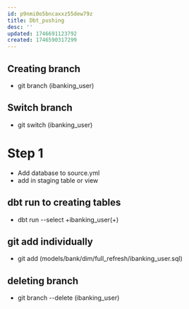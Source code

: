 ```yaml
---
id: p9nmi0o5bncaxxz55dew79z
title: Dbt_pushing
desc: ''
updated: 1746691123792
created: 1746590317299
---
```


## Creating branch
- git branch (ibanking_user)

## Switch branch
- git switch (ibanking_user)


# Step 1
- Add database to source.yml
- add in staging table or view


## dbt run to creating tables
- dbt run --select +ibanking_user(+)

## git add individually 
- git add (models/bank/dim/full_refresh/ibanking_user.sql)

## deleting branch
- git branch --delete (ibanking_user)